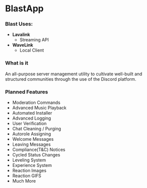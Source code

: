 # BlastApp

### Blast Uses:
* **Lavalink**
	* Streaming API
* **WaveLink**
	* Local Client

### What is it
An all-purpose server management utility to cultivate well-built and structured communities through the use of the Discord platform.

### Planned Features
* Moderation Commands
* Advanced Music Playback
* Automated Installer
* Advanced Logging
* User Verification
* Chat Cleaning / Purging
* Autorole Assigning
* Welcome Messages
* Leaving Messages
* Compliance(T&C) Notices
* Cycled Status Changes
* Leveling System
* Experience System
* Reaction Images
* Reaction GIFS
* Much More
